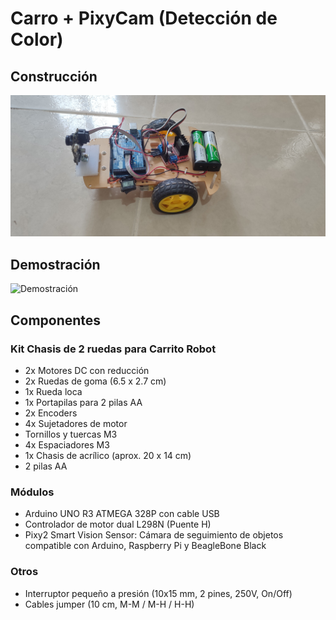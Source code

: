 # Carro + PixyCam (Detección de Color)

## Construcción
![Foto del carrito](car.jpg)

## Demostración
![Demostración](img_gif.gif)

## Componentes

### Kit Chasis de 2 ruedas para Carrito Robot
- 2x Motores DC con reducción
- 2x Ruedas de goma (6.5 x 2.7 cm)
- 1x Rueda loca
- 1x Portapilas para 2 pilas AA
- 2x Encoders
- 4x Sujetadores de motor
- Tornillos y tuercas M3
- 4x Espaciadores M3
- 1x Chasis de acrílico (aprox. 20 x 14 cm)
- 2 pilas AA

### Módulos
- Arduino UNO R3 ATMEGA 328P con cable USB
- Controlador de motor dual L298N (Puente H)
- Pixy2 Smart Vision Sensor: Cámara de seguimiento de objetos compatible con Arduino, Raspberry Pi y BeagleBone Black

### Otros
- Interruptor pequeño a presión (10x15 mm, 2 pines, 250V, On/Off)
- Cables jumper (10 cm, M-M / M-H / H-H)
